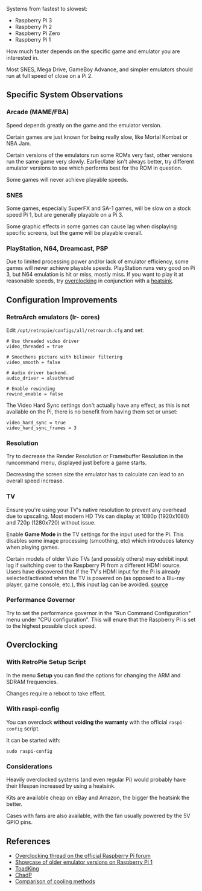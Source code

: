 Systems from fastest to slowest:

* Raspberry Pi 3
* Raspberry Pi 2
* Raspberry Pi Zero
* Raspberry Pi 1

How much faster depends on the specific game and emulator you are interested in.

Most SNES, Mega Drive, GameBoy Advance, and simpler emulators should run at full speed of close on a Pi 2.

## Specific System Observations

### Arcade (MAME/FBA)

Speed depends greatly on the game and the emulator version.

Certain games are just known for being really slow, like Mortal Kombat or NBA Jam.

Certain versions of the emulators run some ROMs very fast, other versions run the same game very slowly. Earlier/later isn't always better, try different emulator versions to see which performs best for the ROM in question.

Some games will never achieve playable speeds.

### SNES

Some games, especially SuperFX and SA-1 games, will be slow on a stock speed Pi 1, but are generally playable on a Pi 3.

Some graphic effects in some games can cause lag when displaying specific screens, but the game will be playable overall.

### PlayStation, N64, Dreamcast, PSP

Due to limited processing power and/or lack of emulator efficiency, some games will never achieve playable speeds. PlayStation runs very good on Pi 3, but N64 emulation is hit or miss, mostly miss. If you want to play it at reasonable speeds, try [overclocking](https://github.com/RetroPie/RetroPie-setup/wiki/Speed-Issues#overclocking) in conjunction with a [heatsink](https://github.com/RetroPie/RetroPie-setup/wiki/Overclocking#heatsinks).

## Configuration Improvements

### RetroArch emulators (lr- cores)

Edit `/opt/retropie/configs/all/retroarch.cfg` and set:

```
# Use threaded video driver
video_threaded = true

# Smoothens picture with bilinear filtering
video_smooth = false

# Audio driver backend.
audio_driver = alsathread

# Enable rewinding
rewind_enable = false
```

The Video Hard Sync settings don't actually have any effect, as this is not available on the Pi, there is no benefit from having them set or unset:

~~~
video_hard_sync = true
video_hard_sync_frames = 3
~~~

### Resolution

Try to decrease the Render Resolution or Framebuffer Resolution in the runcommand menu, displayed just before a game starts.

Decreasing the screen size the emulator has to calculate can lead to an overall speed increase.

### TV

Ensure you're using your TV's native resolution to prevent any overhead due to upscaling. Most modern HD TVs can display at 1080p (1920x1080) and 720p (1280x720) without issue.

Enable **Game Mode** in the TV settings for the input used for the Pi. This disables some image processing (smoothing, etc) which introduces latency when playing games.

Certain models of older Vizio TVs (and possibly others) may exhibit input lag if switching over to the Raspberry Pi from a different HDMI source.  Users have discovered that if the TV's HDMI input for the Pi is already selected/activated when the TV is powered on (as opposed to a Blu-ray player, game console, etc.), this input lag can be avoided. [source](https://retropie.org.uk/forum/topic/8552/psa-possible-source-of-controller-input-lag)

### Performance Governor

Try to set the performance governor in the "Run Command Configuration" menu under "CPU configuration". This will enure that the Raspberry Pi is set to the highest possible clock speed.

## Overclocking

### With RetroPie Setup Script

In the menu **Setup** you can find the options for changing the ARM and SDRAM frequencies.

Changes require a reboot to take effect.

### With raspi-config

You can overclock **without voiding the warranty** with the official `raspi-config` script.

It can be started with:

```
sudo raspi-config
```
### Considerations

Heavily overclocked systems (and even regular Pi) would probably have their lifespan increased by using a heatsink.

Kits are available cheap on eBay and Amazon, the bigger the heatsink the better.

Cases with fans are also available, with the fan usually powered by the 5V GPIO pins.

## References

* [Overclocking thread on the official Raspberry Pi forum](http://www.raspberrypi.org/phpBB3/viewtopic.php?f=29&t=6201)
* [Showcase of older emulator versions on Raspberry Pi 1](http://www.youtube.com/watch?v=rm3IuXeIfaw)
* [ToadKing](http://www.raspberrypi.org/phpBB3/viewtopic.php?p=137827#p137827)
* [ChadP](http://www.raspberrypi.org/phpBB3/viewtopic.php?p=156971#p156971)
* [Comparison of cooling methods](https://www.youtube.com/watch?v=1AYGnw6MwFM)